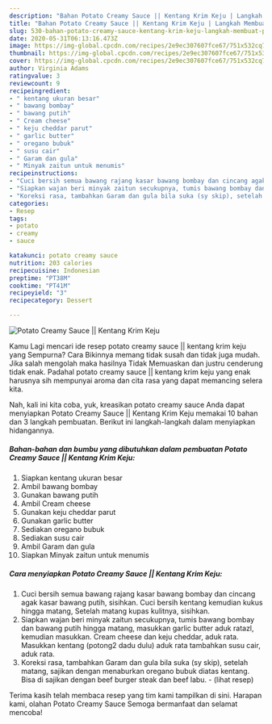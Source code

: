 ```yaml
---
description: "Bahan Potato Creamy Sauce || Kentang Krim Keju | Langkah Membuat Potato Creamy Sauce || Kentang Krim Keju Yang Sedap"
title: "Bahan Potato Creamy Sauce || Kentang Krim Keju | Langkah Membuat Potato Creamy Sauce || Kentang Krim Keju Yang Sedap"
slug: 530-bahan-potato-creamy-sauce-kentang-krim-keju-langkah-membuat-potato-creamy-sauce-kentang-krim-keju-yang-sedap
date: 2020-05-31T06:13:16.473Z
image: https://img-global.cpcdn.com/recipes/2e9ec307607fce67/751x532cq70/potato-creamy-sauce-kentang-krim-keju-foto-resep-utama.jpg
thumbnail: https://img-global.cpcdn.com/recipes/2e9ec307607fce67/751x532cq70/potato-creamy-sauce-kentang-krim-keju-foto-resep-utama.jpg
cover: https://img-global.cpcdn.com/recipes/2e9ec307607fce67/751x532cq70/potato-creamy-sauce-kentang-krim-keju-foto-resep-utama.jpg
author: Virginia Adams
ratingvalue: 3
reviewcount: 9
recipeingredient:
- " kentang ukuran besar"
- " bawang bombay"
- " bawang putih"
- " Cream cheese"
- " keju cheddar parut"
- " garlic butter"
- " oregano bubuk"
- " susu cair"
- " Garam dan gula"
- " Minyak zaitun untuk menumis"
recipeinstructions:
- "Cuci bersih semua bawang rajang kasar bawang bombay dan cincang agak kasar bawang putih, sisihkan. Cuci bersih kentang kemudian kukus hingga matang, Setelah matang kupas kulitnya, sisihkan."
- "Siapkan wajan beri minyak zaitun secukupnya, tumis bawang bombay dan bawang putih hingga matang, masukkan garlic butter aduk ratazl, kemudian masukkan. Cream cheese dan keju cheddar, aduk rata. Masukkan kentang (potong2 dadu dulu) aduk rata tambahkan susu cair, aduk rata."
- "Koreksi rasa, tambahkan Garam dan gula bila suka (sy skip), setelah matang, sajikan dengan menaburkan oregano bubuk diatas kentang. Bisa di sajikan dengan beef burger steak dan beef labu.             (lihat resep)"
categories:
- Resep
tags:
- potato
- creamy
- sauce

katakunci: potato creamy sauce 
nutrition: 203 calories
recipecuisine: Indonesian
preptime: "PT38M"
cooktime: "PT41M"
recipeyield: "3"
recipecategory: Dessert

---
```



![Potato Creamy Sauce || Kentang Krim Keju](https://img-global.cpcdn.com/recipes/2e9ec307607fce67/751x532cq70/potato-creamy-sauce-kentang-krim-keju-foto-resep-utama.jpg)

Kamu Lagi mencari ide resep potato creamy sauce || kentang krim keju yang Sempurna? Cara Bikinnya memang tidak susah dan tidak juga mudah. Jika salah mengolah maka hasilnya Tidak Memuaskan dan justru cenderung tidak enak. Padahal potato creamy sauce || kentang krim keju yang enak harusnya sih mempunyai aroma dan cita rasa yang dapat memancing selera kita.


Nah, kali ini kita coba, yuk, kreasikan potato creamy sauce  Anda dapat menyiapkan Potato Creamy Sauce || Kentang Krim Keju memakai 10 bahan dan 3 langkah pembuatan. Berikut ini langkah-langkah dalam menyiapkan hidangannya.

<!--inarticleads1-->

##### Bahan-bahan dan bumbu yang dibutuhkan dalam pembuatan Potato Creamy Sauce || Kentang Krim Keju:

1. Siapkan  kentang ukuran besar
1. Ambil  bawang bombay
1. Gunakan  bawang putih
1. Ambil  Cream cheese
1. Gunakan  keju cheddar parut
1. Gunakan  garlic butter
1. Sediakan  oregano bubuk
1. Sediakan  susu cair
1. Ambil  Garam dan gula
1. Siapkan  Minyak zaitun untuk menumis




<!--inarticleads2-->

##### Cara menyiapkan Potato Creamy Sauce || Kentang Krim Keju:

1. Cuci bersih semua bawang rajang kasar bawang bombay dan cincang agak kasar bawang putih, sisihkan. Cuci bersih kentang kemudian kukus hingga matang, Setelah matang kupas kulitnya, sisihkan.
1. Siapkan wajan beri minyak zaitun secukupnya, tumis bawang bombay dan bawang putih hingga matang, masukkan garlic butter aduk ratazl, kemudian masukkan. Cream cheese dan keju cheddar, aduk rata. Masukkan kentang (potong2 dadu dulu) aduk rata tambahkan susu cair, aduk rata.
1. Koreksi rasa, tambahkan Garam dan gula bila suka (sy skip), setelah matang, sajikan dengan menaburkan oregano bubuk diatas kentang. Bisa di sajikan dengan beef burger steak dan beef labu. -             (lihat resep)




Terima kasih telah membaca resep yang tim kami tampilkan di sini. Harapan kami, olahan Potato Creamy Sauce  Semoga bermanfaat dan selamat mencoba!
